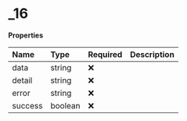# \_16

**Properties**

| Name    | Type    | Required | Description |
| :------ | :------ | :------- | :---------- |
| data    | string  | ❌       |             |
| detail  | string  | ❌       |             |
| error   | string  | ❌       |             |
| success | boolean | ❌       |             |
